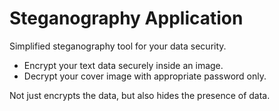 # Steganography Application

Simplified steganography tool for your data security.
- Encrypt your text data securely inside an image.
- Decrypt your cover image with appropriate password only.

Not just encrypts the data, but also hides the presence of data.
